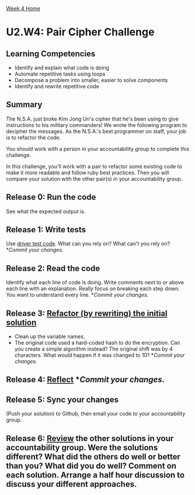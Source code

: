 [Week 4 Home](./)

# U2.W4: Pair Cipher Challenge

## Learning Competencies
- Identify and explain what code is doing
- Automate repetitive tasks using loops
- Decompose a problem into smaller, easier to solve components
- Identify and rewrite repetitive code

## Summary
The N.S.A. just broke Kim Jong Un's cipher that he's been using to give instructions to his military commanders! We wrote the following program to decipher the messages. As the N.S.A.'s best programmer on staff, your job is to refactor the code. 

You should work with a person in your accountability group to complete this challenge.

In this challenge, you'll work with a pair to refactor some existing code to make it more readable and follow ruby best practices. Then you will compare your solution with the other pair(s) in your accountability group. 

## Release 0: Run the code 
See what the expected output is.

## Release 1: Write tests 
Use [driver test code](../../references/driver_code.md). What can you rely on? What can't you rely on? **Commit your changes.*
## Release 2: Read the code
Identify what each line of code is doing. 
Write comments next to or above each line with an explanation.
Really focus on breaking each step down. You want to understand every line. **Commit your changes.*
## Release 3: [Refactor (by rewriting) the initial solution](../../references/refactoring.md)
  - Clean up the variable names. 
  - The original code used a hard-coded hash to do the encryption. Can you create a simple algorithm instead? The original shift was by 4 characters. What would happen if it was changed to 10? **Commit your changes.*
## Release 4: [Reflect](../../references/reflection_guidelines.md) **Commit your changes.*
## Release 5: Sync your changes 
(Push your solution) to Github, then email your code to your accountability group.
## Release 6: [Review](../../references/review.md) the other solutions in your accountability group. Were the solutions different? What did the others do well or better than you? What did you do well? Comment on each solution. Arrange a half hour discussion to discuss your different approaches.  
